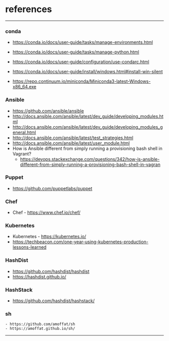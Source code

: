 # references

---

### conda 
- https://conda.io/docs/user-guide/tasks/manage-environments.html
- https://conda.io/docs/user-guide/tasks/manage-python.html
- https://conda.io/docs/user-guide/configuration/use-condarc.html
- https://conda.io/docs/user-guide/install/windows.html#install-win-silent

- https://repo.continuum.io/miniconda/Miniconda3-latest-Windows-x86_64.exe


### Ansible
- https://github.com/ansible/ansible
- http://docs.ansible.com/ansible/latest/dev_guide/developing_modules.html
- http://docs.ansible.com/ansible/latest/dev_guide/developing_modules_general.html
- http://docs.ansible.com/ansible/latest/test_strategies.html
- http://docs.ansible.com/ansible/latest/user_module.html
- How is Ansible different from simply running a provisioning bash shell in Vagrant? 
    - https://devops.stackexchange.com/questions/342/how-is-ansible-different-from-simply-running-a-provisioning-bash-shell-in-vagran


### Puppet
- https://github.com/puppetlabs/puppet


### Chef
- Chef - https://www.chef.io/chef/


### Kubernetes
- Kubernetes - https://kubernetes.io/
- https://techbeacon.com/one-year-using-kubernetes-production-lessons-learned
    

### HashDist
- https://github.com/hashdist/hashdist
- https://hashdist.github.io/

    
### HashStack
- https://github.com/hashdist/hashstack/


### sh
    - https://github.com/amoffat/sh
    - https://amoffat.github.io/sh/


---

